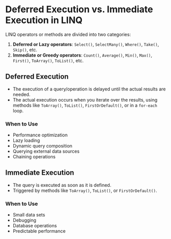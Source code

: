 # Deferred Execution vs. Immediate Execution in LINQ

LINQ operators or methods are divided into two categories:

1. **Deferred or Lazy operators**: `Select()`, `SelectMany()`, `Where()`, `Take()`, `Skip()`, etc.
2. **Immediate or Greedy operators**: `Count()`, `Average()`, `Min()`, `Max()`, `First()`, `ToArray()`, `ToList()`, etc.

## Deferred Execution

- The execution of a query/operation is delayed until the actual results are needed.
- The actual execution occurs when you iterate over the results, using methods like `ToArray()`, `ToList()`, `FirstOrDefault()`, or in a `for-each` loop.

### When to Use

- Performance optimization
- Lazy loading
- Dynamic query composition
- Querying external data sources
- Chaining operations

## Immediate Execution

- The query is executed as soon as it is defined.
- Triggered by methods like `ToArray()`, `ToList()`, or `FirstOrDefault()`.

### When to Use

- Small data sets
- Debugging
- Database operations
- Predictable performance
